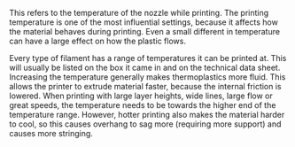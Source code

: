 This refers to the temperature of the nozzle while printing. The printing temperature is one of the most influential settings, because it affects how the material behaves during printing. Even a small different in temperature can have a large effect on how the plastic flows.

Every type of filament has a range of temperatures it can be printed at. This will usually be listed on the box it came in and on the technical data sheet. Increasing the temperature generally makes thermoplastics more fluid. This allows the printer to extrude material faster, because the internal friction is lowered. When printing with large layer heights, wide lines, large flow or great speeds, the temperature needs to be towards the higher end of the temperature range. However, hotter printing also makes the material harder to cool, so this causes overhang to sag more (requiring more support) and causes more stringing.